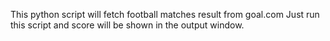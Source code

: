 This python script will fetch football matches result from goal.com
Just run this script and score will be shown in the output window.
